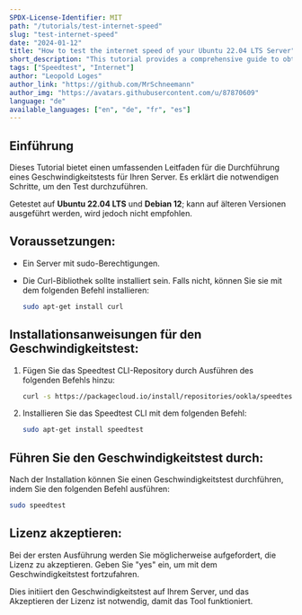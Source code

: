```yaml
---
SPDX-License-Identifier: MIT
path: "/tutorials/test-internet-speed"
slug: "test-internet-speed"
date: "2024-01-12"
title: "How to test the internet speed of your Ubuntu 22.04 LTS Server"
short_description: "This tutorial provides a comprehensive guide to obtaining a speed test result for your server, outlining the steps necessary to obtain accurate and reliable measurements."
tags: ["Speedtest", "Internet"]
author: "Leopold Loges"
author_link: "https://github.com/MrSchneemann"
author_img: "https://avatars.githubusercontent.com/u/87870609"
language: "de"
available_languages: ["en", "de", "fr", "es"]
---
```


## Einführung

Dieses Tutorial bietet einen umfassenden Leitfaden für die Durchführung eines Geschwindigkeitstests für Ihren Server. Es erklärt die notwendigen Schritte, um den Test durchzuführen.

Getestet auf **Ubuntu 22.04 LTS** und **Debian 12**; kann auf älteren Versionen ausgeführt werden, wird jedoch nicht empfohlen.

## **Voraussetzungen:**
* Ein Server mit sudo-Berechtigungen.
* Die Curl-Bibliothek sollte installiert sein. Falls nicht, können Sie sie mit dem folgenden Befehl installieren:

    ```bash
    sudo apt-get install curl
    ```

## **Installationsanweisungen für den Geschwindigkeitstest:**
1. Fügen Sie das Speedtest CLI-Repository durch Ausführen des folgenden Befehls hinzu:

    ```bash
    curl -s https://packagecloud.io/install/repositories/ookla/speedtest-cli/script.deb.sh | sudo bash
    ```

2. Installieren Sie das Speedtest CLI mit dem folgenden Befehl:

    ```bash
    sudo apt-get install speedtest
    ```

## **Führen Sie den Geschwindigkeitstest durch:**
Nach der Installation können Sie einen Geschwindigkeitstest durchführen, indem Sie den folgenden Befehl ausführen:

```bash
sudo speedtest
```

## **Lizenz akzeptieren:**
Bei der ersten Ausführung werden Sie möglicherweise aufgefordert, die Lizenz zu akzeptieren. Geben Sie "yes" ein, um mit dem Geschwindigkeitstest fortzufahren.

Dies initiiert den Geschwindigkeitstest auf Ihrem Server, und das Akzeptieren der Lizenz ist notwendig, damit das Tool funktioniert.